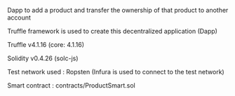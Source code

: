 Dapp to add a product and transfer the ownership of that product to another account

Truffle framework is used to create this decentralized application (Dapp)

Truffle v4.1.16 (core: 4.1.16)

Solidity v0.4.26 (solc-js)

Test network used : Ropsten
(Infura is used to connect to the test network)

Smart contract : contracts/ProductSmart.sol
